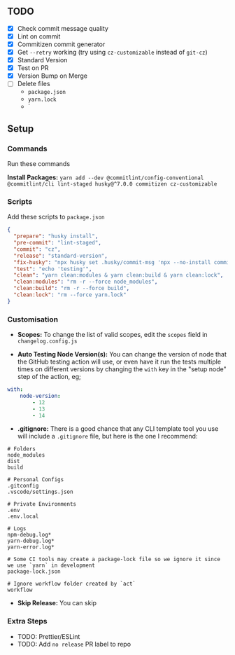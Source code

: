 ## TODO

- [x] Check commit message quality
- [x] Lint on commit
- [x] Commitizen commit generator
- [x] Get `--retry` working (try using `cz-customizable` instead of `git-cz`)
- [x] Standard Version
- [x] Test on PR
- [x] Version Bump on Merge
- [ ] Delete files
  - `package.json`
  - `yarn.lock`
  - `


## Setup 
### Commands
Run these commands

**Install Packages:** `yarn add --dev @commitlint/config-conventional @commitlint/cli lint-staged husky@^7.0.0 commitizen cz-customizable`
### Scripts

Add these scripts to `package.json`
```json
{
  "prepare": "husky install",
  "pre-commit": "lint-staged",
  "commit": "cz",
  "release": "standard-version",
  "fix-husky": "npx husky set .husky/commit-msg 'npx --no-install commitlint --edit \"$1\"' & npx husky set .husky/pre-commit 'npm run pre-commit'",
  "test": "echo 'testing'",
  "clean": "yarn clean:modules & yarn clean:build & yarn clean:lock",
  "clean:modules": "rm -r --force node_modules",
  "clean:build": "rm -r --force build",
  "clean:lock": "rm --force yarn.lock"
}
```

### Customisation

- **Scopes:** To change the list of valid scopes, edit the `scopes` field in `changelog.config.js`
  
- **Auto Testing Node Version(s):** You can change the version of node that the GitHub testing action will use, or even have it run the tests multiple times on different versions by changing the `with` key in the "setup node" step of the action, eg; 

```yaml
with:
	node-version:
		- 12
		- 13
		- 14
```

- **.gitignore:** There is a good chance that any CLI template tool you use will include a `.gitignore` file, but here is the one I recommend:

```
# Folders
node_modules
dist
build

# Personal Configs
.gitconfig
.vscode/settings.json

# Private Environments
.env
.env.local

# Logs
npm-debug.log*
yarn-debug.log*
yarn-error.log*

# Some CI tools may create a package-lock file so we ignore it since we use `yarn` in development
package-lock.json 

# Ignore workflow folder created by `act` 
workflow
```

- **Skip Release:** You can skip 

### Extra Steps

- TODO: Prettier/ESLint
- TODO: Add `no release` PR label to repo
